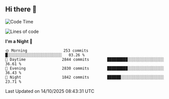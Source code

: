 ## Hi there 👋

<!--
**Wangmerlyn/Wangmerlyn** is a ✨ _special_ ✨ repository because its `README.md` (this file) appears on your GitHub profile.

Here are some ideas to get you started:

- 🔭 I’m currently working on ...
- 🌱 I’m currently learning ...
- 👯 I’m looking to collaborate on ...
- 🤔 I’m looking for help with ...
- 💬 Ask me about ...
- 📫 How to reach me: ...
- 😄 Pronouns: ...
- ⚡ Fun fact: ...
-->
<!--START_SECTION:waka-->
![Code Time](http://img.shields.io/badge/Code%20Time-577%20hrs%2026%20mins-blue)

![Lines of code](https://img.shields.io/badge/From%20Hello%20World%20I%27ve%20Written-43.2%20million%20lines%20of%20code-blue)

**I'm a Night 🦉** 

```text
🌞 Morning                253 commits         █░░░░░░░░░░░░░░░░░░░░░░░░   03.26 % 
🌆 Daytime                2844 commits        █████████░░░░░░░░░░░░░░░░   36.61 % 
🌃 Evening                2830 commits        █████████░░░░░░░░░░░░░░░░   36.43 % 
🌙 Night                  1842 commits        ██████░░░░░░░░░░░░░░░░░░░   23.71 % 
```



 Last Updated on 14/10/2025 08:43:31 UTC
<!--END_SECTION:waka-->
